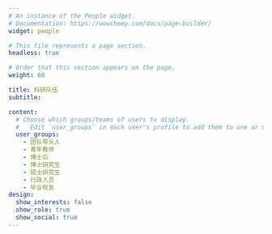 ```yaml
---
# An instance of the People widget.
# Documentation: https://wowchemy.com/docs/page-builder/
widget: people

# This file represents a page section.
headless: true

# Order that this section appears on the page.
weight: 68

title: 科研队伍
subtitle:

content:
  # Choose which groups/teams of users to display.
  #   Edit `user_groups` in each user's profile to add them to one or more of these groups.
  user_groups:
    - 团队带头人
    - 青年教师
    - 博士后
    - 博士研究生
    - 硕士研究生
    - 行政人员
    - 毕业校友
design:
  show_interests: false
  show_role: true
  show_social: true
---
```

